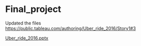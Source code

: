# Final_project
Updated the files
https://public.tableau.com/authoring/Uber_ride_2016/Story1#3



[Uber_ride_2016.pptx](https://github.com/markpalkovskyi/Final_project/files/9304358/Uber_ride_2016.pptx)


